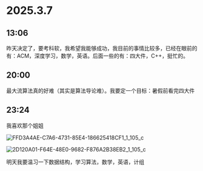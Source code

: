 # 2025.3.7

## 13:06
	
<p>昨天决定了，要考科软，我希望我能够成功，我目前的事情比较多，已经在眼前的有：ACM，深度学习，数学，英语。后面一些的有：四大件，C++，挺忙的。</p>
	
## 20:00
	
<p>最大流算法真的好难（其实是算法导论难）。我要定一个目标：暑假前看完四大件</p>

## 23:24

<p>我喜欢那个姐姐</p>

![FFD3A4AE-C7A6-4731-85E4-186625418CF1_1_105_c](https://github.com/user-attachments/assets/a47c252f-0ab6-4dcf-8185-84e970bed5a6)

![2D120A01-F64E-48E0-9682-F876A2B38EB2_1_105_c](https://github.com/user-attachments/assets/14aae638-6fbc-4b50-9c6b-7a28ce2d55a6)

<p>明天我要温习一下数据结构，学习算法，数学，英语，计组</p>
























































































































































































